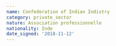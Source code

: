 ```yaml
---
name: Confederation of Indian Indistry
category: private_sector
nature: Association professionnelle 
nationality: Inde
date_signed: '2018-11-12'
---
```

    